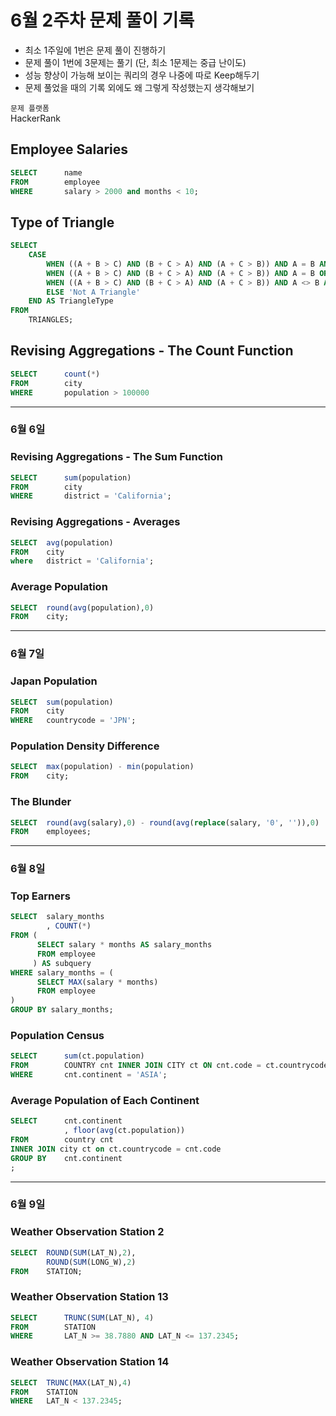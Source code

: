 # 6월 2주차 문제 풀이 기록

- 최소 1주일에 1번은 문제 풀이 진행하기
- 문제 풀이 1번에 3문제는 풀기 (단, 최소 1문제는 중급 난이도)
- 성능 향상이 가능해 보이는 쿼리의 경우 나중에 따로 Keep해두기
- 문제 풀었을 때의 기록 외에도 왜 그렇게 작성했는지 생각해보기

`문제 플랫폼`    
HackerRank

## **Employee Salaries**

```sql
SELECT      name
FROM        employee
WHERE       salary > 2000 and months < 10;
```

## **Type of Triangle**

```sql
SELECT
    CASE
        WHEN ((A + B > C) AND (B + C > A) AND (A + C > B)) AND A = B AND B = C THEN 'Equilateral'
        WHEN ((A + B > C) AND (B + C > A) AND (A + C > B)) AND A = B OR B = C OR A = C THEN 'Isosceles'
        WHEN ((A + B > C) AND (B + C > A) AND (A + C > B)) AND A <> B AND B <> C AND A <> C THEN 'Scalene'
        ELSE 'Not A Triangle'
    END AS TriangleType
FROM
    TRIANGLES;
```

## **Revising Aggregations - The Count Function**

```sql
SELECT      count(*)
FROM        city
WHERE       population > 100000
```

---

### 6월 6일

### **Revising Aggregations - The Sum Function**

```sql
SELECT      sum(population)
FROM        city
WHERE       district = 'California';
```

### **Revising Aggregations - Averages**

```sql
SELECT  avg(population)
FROM    city
where   district = 'California';
```

### **Average Population**

```sql
SELECT  round(avg(population),0)
FROM    city;
```

---

### 6월 7일
### **Japan Population**

```sql
SELECT  sum(population)
FROM    city
WHERE   countrycode = 'JPN';
```

### **Population Density Difference**

```sql
SELECT  max(population) - min(population)
FROM    city;
```

### **The Blunder**

```sql
SELECT  round(avg(salary),0) - round(avg(replace(salary, '0', '')),0)
FROM    employees;
```

---

### 6월 8일

### **Top Earners**

```sql
SELECT  salary_months
        , COUNT(*)
FROM (
      SELECT salary * months AS salary_months
      FROM employee
     ) AS subquery
WHERE salary_months = (
      SELECT MAX(salary * months)
      FROM employee
)
GROUP BY salary_months;
```

### **Population Census**

```sql
SELECT      sum(ct.population)
FROM        COUNTRY cnt INNER JOIN CITY ct ON cnt.code = ct.countrycode
WHERE       cnt.continent = 'ASIA';
```

### **Average Population of Each Continent**

```sql
SELECT      cnt.continent
            , floor(avg(ct.population))
FROM        country cnt 
INNER JOIN city ct on ct.countrycode = cnt.code
GROUP BY    cnt.continent
;
```

---

### 6월 9일

### **Weather Observation Station 2**

```sql
SELECT  ROUND(SUM(LAT_N),2),
        ROUND(SUM(LONG_W),2)
FROM    STATION;
```

### **Weather Observation Station 13**

```sql
SELECT      TRUNC(SUM(LAT_N), 4)
FROM        STATION
WHERE       LAT_N >= 38.7880 AND LAT_N <= 137.2345;
```

### **Weather Observation Station 14**

```sql
SELECT  TRUNC(MAX(LAT_N),4)
FROM    STATION
WHERE   LAT_N < 137.2345;
```

